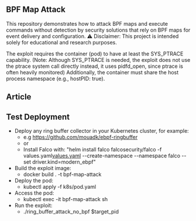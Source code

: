 ## BPF Map Attack

This repository demonstrates how to attack BPF maps and execute commands without detection by security solutions that rely on BPF maps for event delivery and configuration.
⚠️ Disclaimer: This project is intended solely for educational and research purposes.

The exploit requires the container (pod) to have at least the SYS_PTRACE capability.
(Note: Although SYS_PTRACE is needed, the exploit does not use the ptrace system call directly  instead, it uses pidfd_open, since ptrace is often heavily monitored)
Additionally, the container must share the host process namespace (e.g., hostPID: true).

## Article

## Test Deployment
- Deploy any ring buffer collector in your Kubernetes cluster, for example:
  - e.g https://github.com/mouadk/ebpf-ringbuffer
  - or
  - Install Falco with: "helm install falco falcosecurity/falco -f values.yaml[values.yaml](falco%2Fvalues.yaml) --create-namespace --namespace falco --set driver.kind=modern_ebpf"
- Build the exploit image:
  - docker build . -t bpf-map-attack
- Deploy the pod:
  - kubectl apply -f k8s/pod.yaml
- Access the pod:
  - kubectl exec -it bpf-map-attack sh
- Run the exploit:
  - ./ring_buffer_attack_no_bpf $target_pid


    
